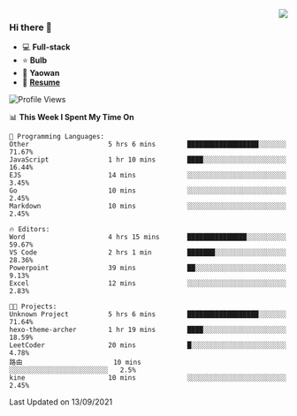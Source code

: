 <img align="right" src="https://github-readme-stats.vercel.app/api?username=LolipopJ&show_icons=true&count_private=true&hide_title=true&include_all_commits=true&theme=vue">

### Hi there 👋

- :computer: **Full-stack**
- :star: **Bulb**
- :pill: **Yaowan**
- :milky_way: [**Resume**](https://cdn.jsdelivr.net/gh/lolipopj/resume/export/resume-en.pdf)

<!--START_SECTION:waka-->
![Profile Views](http://img.shields.io/badge/Profile%20Views-29-blue)

📊 **This Week I Spent My Time On** 

```text
💬 Programming Languages: 
Other                    5 hrs 6 mins        ██████████████████░░░░░░░   71.67% 
JavaScript               1 hr 10 mins        ████░░░░░░░░░░░░░░░░░░░░░   16.44% 
EJS                      14 mins             ░░░░░░░░░░░░░░░░░░░░░░░░░   3.45% 
Go                       10 mins             ░░░░░░░░░░░░░░░░░░░░░░░░░   2.45% 
Markdown                 10 mins             ░░░░░░░░░░░░░░░░░░░░░░░░░   2.45%

🔥 Editors: 
Word                     4 hrs 15 mins       ███████████████░░░░░░░░░░   59.67% 
VS Code                  2 hrs 1 min         ███████░░░░░░░░░░░░░░░░░░   28.36% 
Powerpoint               39 mins             ██░░░░░░░░░░░░░░░░░░░░░░░   9.13% 
Excel                    12 mins             ░░░░░░░░░░░░░░░░░░░░░░░░░   2.83%

🐱‍💻 Projects: 
Unknown Project          5 hrs 6 mins        ██████████████████░░░░░░░   71.64% 
hexo-theme-archer        1 hr 19 mins        ████░░░░░░░░░░░░░░░░░░░░░   18.59% 
LeetCoder                20 mins             █░░░░░░░░░░░░░░░░░░░░░░░░   4.78% 
路由                       10 mins             ░░░░░░░░░░░░░░░░░░░░░░░░░   2.5% 
kine                     10 mins             ░░░░░░░░░░░░░░░░░░░░░░░░░   2.45%

```


 Last Updated on 13/09/2021
<!--END_SECTION:waka-->
